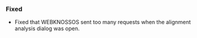 ### Fixed
- Fixed that WEBKNOSSOS sent too many requests when the alignment analysis dialog was open.
